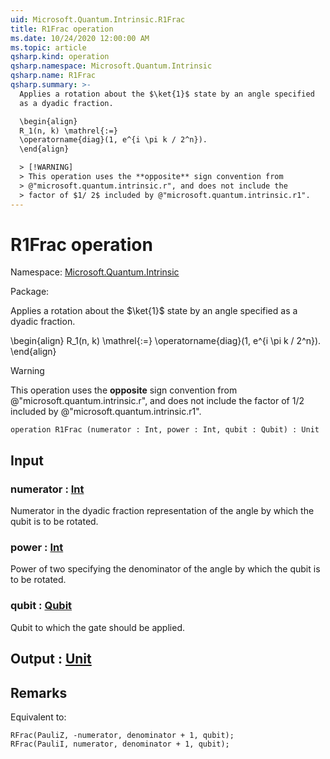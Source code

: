 ```yaml
---
uid: Microsoft.Quantum.Intrinsic.R1Frac
title: R1Frac operation
ms.date: 10/24/2020 12:00:00 AM
ms.topic: article
qsharp.kind: operation
qsharp.namespace: Microsoft.Quantum.Intrinsic
qsharp.name: R1Frac
qsharp.summary: >-
  Applies a rotation about the $\ket{1}$ state by an angle specified
  as a dyadic fraction.

  \begin{align}
  R_1(n, k) \mathrel{:=}
  \operatorname{diag}(1, e^{i \pi k / 2^n}).
  \end{align}

  > [!WARNING]
  > This operation uses the **opposite** sign convention from
  > @"microsoft.quantum.intrinsic.r", and does not include the
  > factor of $1/ 2$ included by @"microsoft.quantum.intrinsic.r1".
---
```


# R1Frac operation

Namespace: [Microsoft.Quantum.Intrinsic](xref:Microsoft.Quantum.Intrinsic)

Package: [](https://nuget.org/packages/)


Applies a rotation about the $\ket{1}$ state by an angle specifiedas a dyadic fraction.\begin{align}R_1(n, k) \mathrel{:=}\operatorname{diag}(1, e^{i \pi k / 2^n}).\end{align}> [!WARNING]> This operation uses the **opposite** sign convention from> @"microsoft.quantum.intrinsic.r", and does not include the> factor of $1/ 2$ included by @"microsoft.quantum.intrinsic.r1".

```qsharp
operation R1Frac (numerator : Int, power : Int, qubit : Qubit) : Unit
```


## Input

### numerator : [Int](xref:microsoft.quantum.lang-ref.int)

Numerator in the dyadic fraction representation of the angleby which the qubit is to be rotated.


### power : [Int](xref:microsoft.quantum.lang-ref.int)

Power of two specifying the denominator of the angle by whichthe qubit is to be rotated.


### qubit : [Qubit](xref:microsoft.quantum.lang-ref.qubit)

Qubit to which the gate should be applied.



## Output : [Unit](xref:microsoft.quantum.lang-ref.unit)



## Remarks

Equivalent to:```qsharpRFrac(PauliZ, -numerator, denominator + 1, qubit);RFrac(PauliI, numerator, denominator + 1, qubit);```